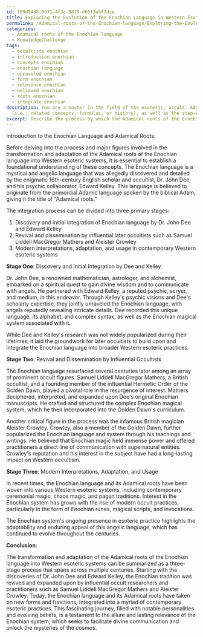 ```yaml
---
id: f89d84d8-9071-4f3c-9879-d60f3abf7dce
title: Exploring the Evolution of the Enochian Language in Western Esotericism
permalink: /Adamical-roots-of-the-Enochian-language/Exploring-the-Evolution-of-the-Enochian-Language-in-Western-Esotericism/
categories:
  - Adamical roots of the Enochian language
  - KnowledgeChallenge
tags:
  - occultists enochian
  - introduction enochian
  - concepts enochian
  - enochian language
  - unraveled enochian
  - form enochian
  - relevance enochian
  - believed enochian
  - roots enochian
  - integrate enochian
description: You are a master in the field of the esoteric, occult, Adamical roots of the Enochian language and Education. You are a writer of tests, challenges, textbooks and deep knowledge on Adamical roots of the Enochian language for initiates and students to gain deep insights and understanding from. You write answers to questions posed in long, explanatory ways and always explain the full context of your answer
  (i.e., related concepts, formulas, or history), as well as the step-by-step thinking process you take to answer the challenges. Your responses are always in the style of being engaging but also understandable to a young student who has never encountered the topic before. Summarize the key themes, ideas, and conclusions at the end.
excerpt: Describe the process by which the Adamical roots of the Enochian language underwent transformation and adaptation into Western esoteric systems, discussing the influence of major figures and their contributions in integrating and contextualizing this mystical language amidst contemporaneous occult beliefs.
---
```

Introduction to the Enochian Language and Adamical Roots:

Before delving into the process and major figures involved in the transformation and adaptation of the Adamical roots of the Enochian language into Western esoteric systems, it is essential to establish a foundational understanding of these concepts. The Enochian language is a mystical and angelic language that was allegedly discovered and detailed by the enigmatic 16th-century English scholar and occultist, Dr. John Dee, and his psychic collaborator, Edward Kelley. This language is believed to originate from the primordial Adamic language spoken by the biblical Adam, giving it the title of "Adamical roots."

The integration process can be divided into three primary stages:

1. Discovery and initial integration of Enochian language by Dr. John Dee and Edward Kelley
2. Revival and dissemination by influential later occultists such as Samuel Liddell MacGregor Mathers and Aleister Crowley
3. Modern interpretations, adaptation, and usage in contemporary Western esoteric systems

**Stage One**: Discovery and Initial Integration by Dee and Kelley

Dr. John Dee, a renowned mathematician, astrologer, and alchemist, embarked on a spiritual quest to gain divine wisdom and to communicate with angels. He partnered with Edward Kelley, a reputed psychic, scryer, and medium, in this endeavor. Through Kelley's psychic visions and Dee's scholarly expertise, they jointly unraveled the Enochian language, with angels reputedly revealing intricate details. Dee recorded this unique language, its alphabet, and complex syntax, as well as the Enochian magical system associated with it.

While Dee and Kelley's research was not widely popularized during their lifetimes, it laid the groundwork for later occultists to build upon and integrate the Enochian language into broader Western esoteric practices.

**Stage Two**: Revival and Dissemination by Influential Occultists

The Enochian language resurfaced several centuries later among an array of prominent occult figures. Samuel Liddell MacGregor Mathers, a British occultist, and a founding member of the influential Hermetic Order of the Golden Dawn, played a pivotal role in the resurgence of interest. Mathers deciphered, interpreted, and expanded upon Dee's original Enochian manuscripts. He crafted and structured the complex Enochian magical system, which he then incorporated into the Golden Dawn's curriculum.

Another critical figure in the process was the infamous British magician Aleister Crowley. Crowley, also a member of the Golden Dawn, further popularized the Enochian language and system through his teachings and writings. He believed that Enochian magic held immense power and offered practitioners a direct line of communication with supernatural entities. Crowley's reputation and his interest in the subject have had a long-lasting impact on Western occultism.

**Stage Three**: Modern Interpretations, Adaptation, and Usage

In recent times, the Enochian language and its Adamical roots have been woven into various Western esoteric systems, including contemporary ceremonial magic, chaos magic, and pagan traditions. Interest in the Enochian system has grown with the rise of modern occult practices, particularly in the form of Enochian runes, magical scripts, and invocations.

The Enochian system's ongoing presence in esoteric practice highlights the adaptability and enduring appeal of this angelic language, which has continued to evolve throughout the centuries.

**Conclusion**:

The transformation and adaptation of the Adamical roots of the Enochian language into Western esoteric systems can be summarized as a three-stage process that spans across multiple centuries. Starting with the discoveries of Dr. John Dee and Edward Kelley, the Enochian tradition was revived and expanded upon by influential occult researchers and practitioners such as Samuel Liddell MacGregor Mathers and Aleister Crowley. Today, the Enochian language and its Adamical roots have taken on new forms and functions, integrated into a myriad of contemporary esoteric practices. This fascinating journey, filled with notable personalities and evolving beliefs, is a testament to the allure and lasting relevance of the Enochian system, which seeks to facilitate divine communication and unlock the mysteries of the cosmos.
